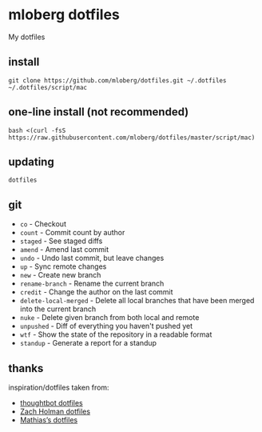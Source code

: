 # mloberg dotfiles

My dotfiles

## install

    git clone https://github.com/mloberg/dotfiles.git ~/.dotfiles
    ~/.dotfiles/script/mac

## one-line install (not recommended)

    bash <(curl -fsS https://raw.githubusercontent.com/mloberg/dotfiles/master/script/mac)

## updating

    dotfiles

## git

* `co` - Checkout
* `count` - Commit count by author
* `staged` - See staged diffs
* `amend` - Amend last commit
* `undo` - Undo last commit, but leave changes
* `up` - Sync remote changes
* `new` - Create new branch
* `rename-branch` - Rename the current branch
* `credit` - Change the author on the last commit
* `delete-local-merged` - Delete all local branches that have been merged into the current branch
* `nuke` - Delete given branch from both local and remote
* `unpushed` - Diff of everything you haven't pushed yet
* `wtf` - Show the state of the repository in a readable format
* `standup` - Generate a report for a standup

## thanks

inspiration/dotfiles taken from:

* [thoughtbot dotfiles](https://github.com/thoughtbot/dotfiles)
* [Zach Holman dotfiles](https://github.com/holman/dotfiles)
* [Mathias’s dotfiles](https://github.com/mathiasbynens/dotfiles)
